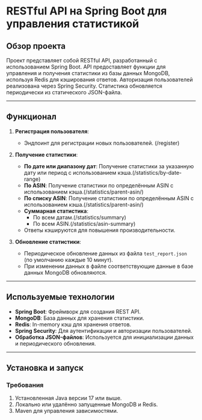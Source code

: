 # RESTful API на Spring Boot для управления статистикой

## Обзор проекта
Проект представляет собой RESTful API, разработанный с использованием Spring Boot. API предоставляет функции для управления и получения статистики из базы данных MongoDB, используя Redis для кэширования ответов. 
Авторизация пользователей реализована через Spring Security. Статистика обновляется периодически из статического JSON-файла.

---

## Функционал
1. **Регистрация пользователя**:
   - Эндпоинт для регистрации новых пользователей. (/register)


2. **Получение статистики**:
   - **По дате или диапазону дат**: Получение статистики за указанную дату или период с использованием кэша.(/statistics/by-date-range)
   - **По ASIN**: Получение статистики по определённым ASIN с использованием кэша.(/statistics/parent-asin/)
   - **По списку ASIN**: Получение статистики по определённым ASIN с использованием кэша.(/statistics/parent-asin/)
   - **Суммарная статистика**:
     - По всем датам.(/statistics/summary)
     - По всем ASIN.(/statistics/asin-summary)
   - Ответы кэшируются для повышения производительности.

3. **Обновление статистики**:
   - Периодическое обновление данных из файла `test_report.json` (по умолчанию каждые 10 минут).
   - При изменении данных в файле соответствующие данные в базе данных MongoDB обновляются.

---

## Используемые технологии
- **Spring Boot**: Фреймворк для создания REST API.
- **MongoDB**: База данных для хранения статистики.
- **Redis**: In-memory кэш для хранения ответов.
- **Spring Security**: Для аутентификации и авторизации пользователей.
- **Обработка JSON-файлов**: Используется для инициализации данных и периодического обновления.

---

## Установка и запуск

### Требования
1. Установленная Java версии 17 или выше.
2. Локально или удалённо запущенные MongoDB и Redis.
3. Maven для управления зависимостями.
